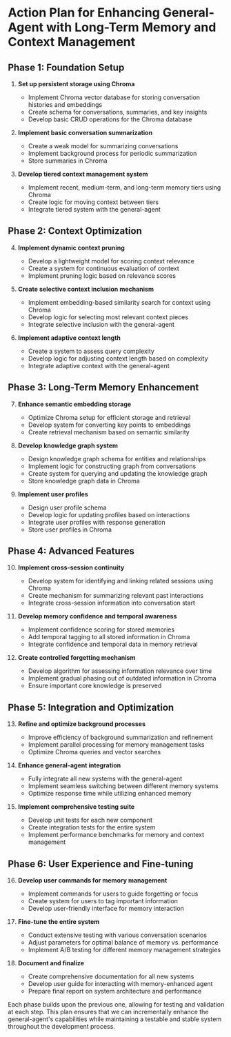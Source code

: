 # Action Plan for Enhancing General-Agent with Long-Term Memory and Context Management

## Phase 1: Foundation Setup

1. **Set up persistent storage using Chroma**
   - Implement Chroma vector database for storing conversation histories and embeddings
   - Create schema for conversations, summaries, and key insights
   - Develop basic CRUD operations for the Chroma database

2. **Implement basic conversation summarization**
   - Create a weak model for summarizing conversations
   - Implement background process for periodic summarization
   - Store summaries in Chroma

3. **Develop tiered context management system**
   - Implement recent, medium-term, and long-term memory tiers using Chroma
   - Create logic for moving context between tiers
   - Integrate tiered system with the general-agent

## Phase 2: Context Optimization

4. **Implement dynamic context pruning**
   - Develop a lightweight model for scoring context relevance
   - Create a system for continuous evaluation of context
   - Implement pruning logic based on relevance scores

5. **Create selective context inclusion mechanism**
   - Implement embedding-based similarity search for context using Chroma
   - Develop logic for selecting most relevant context pieces
   - Integrate selective inclusion with the general-agent

6. **Implement adaptive context length**
   - Create a system to assess query complexity
   - Develop logic for adjusting context length based on complexity
   - Integrate adaptive context with the general-agent

## Phase 3: Long-Term Memory Enhancement

7. **Enhance semantic embedding storage**
   - Optimize Chroma setup for efficient storage and retrieval
   - Develop system for converting key points to embeddings
   - Create retrieval mechanism based on semantic similarity

8. **Develop knowledge graph system**
   - Design knowledge graph schema for entities and relationships
   - Implement logic for constructing graph from conversations
   - Create system for querying and updating the knowledge graph
   - Store knowledge graph data in Chroma

9. **Implement user profiles**
   - Design user profile schema
   - Develop logic for updating profiles based on interactions
   - Integrate user profiles with response generation
   - Store user profiles in Chroma

## Phase 4: Advanced Features

10. **Implement cross-session continuity**
    - Develop system for identifying and linking related sessions using Chroma
    - Create mechanism for summarizing relevant past interactions
    - Integrate cross-session information into conversation start

11. **Develop memory confidence and temporal awareness**
    - Implement confidence scoring for stored memories
    - Add temporal tagging to all stored information in Chroma
    - Integrate confidence and temporal data in memory retrieval

12. **Create controlled forgetting mechanism**
    - Develop algorithm for assessing information relevance over time
    - Implement gradual phasing out of outdated information in Chroma
    - Ensure important core knowledge is preserved

## Phase 5: Integration and Optimization

13. **Refine and optimize background processes**
    - Improve efficiency of background summarization and refinement
    - Implement parallel processing for memory management tasks
    - Optimize Chroma queries and vector searches

14. **Enhance general-agent integration**
    - Fully integrate all new systems with the general-agent
    - Implement seamless switching between different memory systems
    - Optimize response time while utilizing enhanced memory

15. **Implement comprehensive testing suite**
    - Develop unit tests for each new component
    - Create integration tests for the entire system
    - Implement performance benchmarks for memory and context management

## Phase 6: User Experience and Fine-tuning

16. **Develop user commands for memory management**
    - Implement commands for users to guide forgetting or focus
    - Create system for users to tag important information
    - Develop user-friendly interface for memory interaction

17. **Fine-tune the entire system**
    - Conduct extensive testing with various conversation scenarios
    - Adjust parameters for optimal balance of memory vs. performance
    - Implement A/B testing for different memory management strategies

18. **Document and finalize**
    - Create comprehensive documentation for all new systems
    - Develop user guide for interacting with memory-enhanced agent
    - Prepare final report on system architecture and performance

Each phase builds upon the previous one, allowing for testing and validation at each step. This plan ensures that we can incrementally enhance the general-agent's capabilities while maintaining a testable and stable system throughout the development process.
